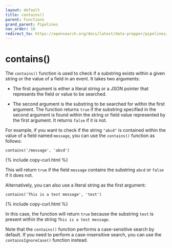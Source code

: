 ```yaml
---
layout: default
title: contains()
parent: Functions
grand_parent: Pipelines
nav_order: 10
redirect_to: https://opensearch.org/docs/latest/data-prepper/pipelines/contains/
---
```


# contains()

The `contains()` function is used to check if a substring exists within a given string or the value of a field in an event. It takes two arguments:

- The first argument is either a literal string or a JSON pointer that represents the field or value to be searched.

- The second argument is the substring to be searched for within the first argument.
The function returns `true` if the substring specified in the second argument is found within the string or field value represented by the first argument. It returns `false` if it is not.

For example, if you want to check if the string `"abcd"` is contained within the value of a field named `message`, you can use the `contains()` function as follows:

```
contains('/message', 'abcd')
```
{% include copy-curl.html %}

This will return `true` if the field `message` contains the substring `abcd` or `false` if it does not.

Alternatively, you can also use a literal string as the first argument:

```
contains('This is a test message', 'test')
```
{% include copy-curl.html %}

In this case, the function will return `true` because the substring `test` is present within the string `This is a test message`.

Note that the `contains()` function performs a case-sensitive search by default. If you need to perform a case-insensitive search, you can use the `containsIgnoreCase()` function instead.
